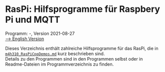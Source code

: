 # RasPi: Hilfsprogramme für Raspbery Pi und MQTT
Programm: -, Version 2021-08-27   
[--> English Version](./README.md "English Version")   

Dieses Verzeichnis enth&auml;lt zahlreiche Hilfsprogramme f&uuml;r das RasPi, die in [`m4h310_RasPiCppDemos.md`](https://github.com/khartinger/mqtt4home/blob/main/m4h08_RasPiCppDemos.md) kurz beschrieben sind.   
Details zu den Programmen sind in den Programmen selbst oder in Readme-Dateien im Programmverzeichnis zu finden.   



